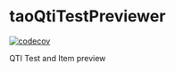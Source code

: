 # taoQtiTestPreviewer

[![codecov](https://codecov.io/gh/oat-sa/extension-tao-testqti-previewer/branch/master/graph/badge.svg)](https://codecov.io/gh/oat-sa/extension-tao-testqti-previewer)

QTI Test and Item preview
